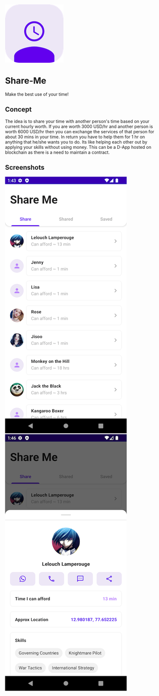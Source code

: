 ![alt text](https://github.com/Singularity-Coder/Share-Me/blob/main/assets/logo192.png)
# Share-Me
Make the best use of your time!

## Concept
The idea is to share your time with another person's time based on your current hourly worth. If you are worth 3000 USD/hr and another person is worth 6000 USD/hr then you can exchange the services of that person for about 30 mins in your time. In return you have to help them for 1 hr on anything that he/she wants you to do. Its like helping each other out by applying your skills without using money. This can be a D-App hosted on blockchain as there is a need to maintain a contract.

## Screenshots
![alt text](https://github.com/Singularity-Coder/Share-Me/blob/main/assets/ss1.png)
![alt text](https://github.com/Singularity-Coder/Share-Me/blob/main/assets/ss2.png)